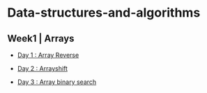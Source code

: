 # Data-structures-and-algorithms

## Week1 | Arrays


- [Day 1 : Array Reverse](Assets/README/ArrayReverse_README.md)


- [Day 2 : Arrayshift](Assets/README/ArrayShift_README.md)

- [Day 3 : Array binary search](Assets/README/Array_Binary_Search_README.md)

  
  
 
  